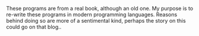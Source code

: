 These programs are from a real book, although an old one. My purpose is to re-write these programs in modern programming languages. Reasons behind doing so are more of a sentimental kind, perhaps the story on this could go on that blog..
